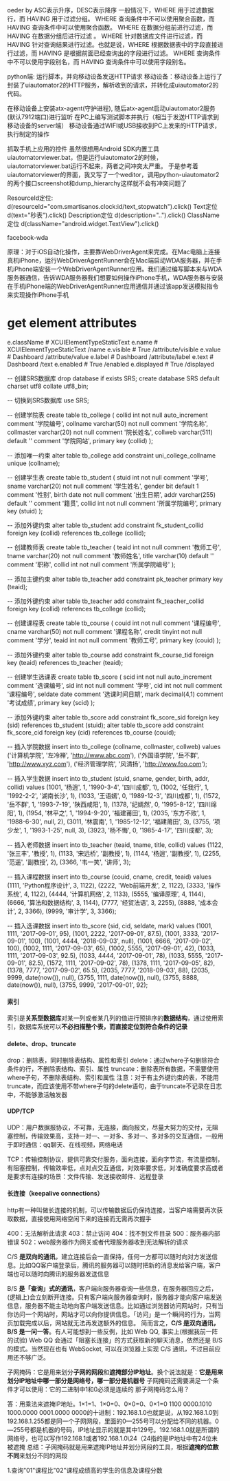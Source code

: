 oeder by
ASC表示升序，DESC表示降序
一般情况下，WHERE 用于过滤数据行，而 HAVING 用于过滤分组。
WHERE 查询条件中不可以使用聚合函数，而 HAVING 查询条件中可以使用聚合函数。
WHERE 在数据分组前进行过滤，而 HAVING 在数据分组后进行过滤 。
WHERE 针对数据库文件进行过滤，而 HAVING 针对查询结果进行过滤。也就是说，WHERE 根据数据表中的字段直接进行过滤，而 HAVING 是根据前面已经查询出的字段进行过滤。
WHERE 查询条件中不可以使用字段别名，而 HAVING 查询条件中可以使用字段别名。


python端: 运行脚本，并向移动设备发送HTTP请求
移动设备：移动设备上运行了封装了uiautomator2的HTTP服务，解析收到的请求，并转化成uiautomator2的代码。

在移动设备上安装atx-agent(守护进程), 随后atx-agent启动uiautomator2服务(默认7912端口)进行监听
在PC上编写测试脚本并执行（相当于发送HTTP请求到移动设备的server端）
移动设备通过WIFI或USB接收到PC上发来的HTTP请求，执行制定的操作

抓取手机上应用的控件
虽然很想用Android SDK内置工具uiautomatorviewer.bat，但是运行uiautomator2的时候，uiautomatorviewer.bat运行不起来，两者之间冲突太严重。
于是参考着uiautomatorviewer的界面，我又写了一个weditor，调用python-uiautomator2的两个接口screenshot和dump_hierarchy这样就不会有冲突问题了

ResourceId定位: d(resourceId="com.smartisanos.clock:id/text_stopwatch").click()
Text定位 d(text="秒表").click()
Description定位 d(description="..").click()
ClassName定位 d(className="android.widget.TextView").click()


facebook-wda

原理：对于iOS自动化操作，主要靠WebDriverAgent来完成。在Mac电脑上连接真机iPhone，运行WebDriverAgentRunner会在Mac端启动WDA服务器，并在手机iPhone端安装一个WebDriverAgentRunner应用。我们通过编写脚本来与WDA服务器通信，告诉WDA服务器我们想要如何操作iPhone手机，WDA服务器与安装在手机iPhone端的WebDriverAgentRunner应用通信并通过该app发送模拟指令来实现操作iPhone手机


# get element attributes
e.className # XCUIElementTypeStaticText
e.name # XCUIElementTypeStaticText  /name
e.visible # True    /attribute/visible
e.value # Dashboard /attribute/value
e.label # Dashboard /attribute/label
e.text # Dashboard  /text
e.enabled # True    /enabled
e.displayed # True  /displayed


-- 创建SRS数据库
drop database if exists SRS;
create database SRS default charset utf8 collate utf8_bin;

-- 切换到SRS数据库
use SRS;

-- 创建学院表
create table tb_college
(
collid int not null auto_increment comment '学院编号',
collname varchar(50) not null comment '学院名称',
collmaster varchar(20) not null comment '院长姓名',
collweb varchar(511) default '' comment '学院网站',
primary key (collid)
);

-- 添加唯一约束
alter table tb_college add constraint uni_college_collname unique (collname);

-- 创建学生表
create table tb_student
(
stuid int not null comment '学号',
sname varchar(20) not null comment '学生姓名',
gender bit default 1 comment '性别',
birth date not null comment '出生日期',
addr varchar(255) default '' comment '籍贯',
collid int not null comment '所属学院编号',
primary key (stuid)
);

-- 添加外键约束
alter table tb_student add constraint fk_student_collid foreign key (collid) references tb_college (collid);

-- 创建教师表
create table tb_teacher
(
teaid int not null comment '教师工号',
tname varchar(20) not null comment '教师姓名',
title varchar(10) default '' comment '职称',
collid int not null comment '所属学院编号'
);

-- 添加主键约束
alter table tb_teacher add constraint pk_teacher primary key (teaid);

-- 添加外键约束
alter table tb_teacher add constraint fk_teacher_collid foreign key (collid) references tb_college (collid);

-- 创建课程表
create table tb_course
(
couid int not null comment '课程编号',
cname varchar(50) not null comment '课程名称',
credit tinyint not null comment '学分',
teaid int not null comment '教师工号',
primary key (couid)
);

-- 添加外键约束
alter table tb_course add constraint fk_course_tid foreign key (teaid) references tb_teacher (teaid);

-- 创建学生选课表
create table tb_score
(
scid int not null auto_increment comment '选课编号',
sid int not null comment '学号',
cid int not null comment '课程编号',
seldate date comment '选课时间日期',
mark decimal(4,1) comment '考试成绩',
primary key (scid)
);

-- 添加外键约束
alter table tb_score add constraint fk_score_sid foreign key (sid) references tb_student (stuid);
alter table tb_score add constraint fk_score_cid foreign key (cid) references tb_course (couid);




-- 插入学院数据
insert into tb_college (collname, collmaster, collweb) values 
('计算机学院', '左冷禅', 'http://www.abc.com'),
('外国语学院', '岳不群', 'http://www.xyz.com'),
('经济管理学院', '风清扬', 'http://www.foo.com');

-- 插入学生数据
insert into tb_student (stuid, sname, gender, birth, addr, collid) values
(1001, '杨逍', 1, '1990-3-4', '四川成都', 1),
(1002, '任我行', 1, '1992-2-2', '湖南长沙', 1),
(1033, '王语嫣', 0, '1989-12-3', '四川成都', 1),
(1572, '岳不群', 1, '1993-7-19', '陕西咸阳', 1),
(1378, '纪嫣然', 0, '1995-8-12', '四川绵阳', 1),
(1954, '林平之', 1, '1994-9-20', '福建莆田', 1),
(2035, '东方不败', 1, '1988-6-30', null, 2),
(3011, '林震南', 1, '1985-12-12', '福建莆田', 3),
(3755, '项少龙', 1, '1993-1-25', null, 3),
(3923, '杨不悔', 0, '1985-4-17', '四川成都', 3);

-- 插入老师数据
insert into tb_teacher (teaid, tname, title, collid) values 
(1122, '张三丰', '教授', 1),
(1133, '宋远桥', '副教授', 1),
(1144, '杨逍', '副教授', 1),
(2255, '范遥', '副教授', 2),
(3366, '韦一笑', '讲师', 3);

-- 插入课程数据
insert into tb_course (couid, cname, credit, teaid) values 
(1111, 'Python程序设计', 3, 1122),
(2222, 'Web前端开发', 2, 1122),
(3333, '操作系统', 4, 1122),
(4444, '计算机网络', 2, 1133),
(5555, '编译原理', 4, 1144),
(6666, '算法和数据结构', 3, 1144),
(7777, '经贸法语', 3, 2255),
(8888, '成本会计', 2, 3366),
(9999, '审计学', 3, 3366);

-- 插入选课数据
insert into tb_score (sid, cid, seldate, mark) values 
(1001, 1111, '2017-09-01', 95),
(1001, 2222, '2017-09-01', 87.5),
(1001, 3333, '2017-09-01', 100),
(1001, 4444, '2018-09-03', null),
(1001, 6666, '2017-09-02', 100),
(1002, 1111, '2017-09-03', 65),
(1002, 5555, '2017-09-01', 42),
(1033, 1111, '2017-09-03', 92.5),
(1033, 4444, '2017-09-01', 78),
(1033, 5555, '2017-09-01', 82.5),
(1572, 1111, '2017-09-02', 78),
(1378, 1111, '2017-09-05', 82),
(1378, 7777, '2017-09-02', 65.5),
(2035, 7777, '2018-09-03', 88),
(2035, 9999, date(now()), null),
(3755, 1111, date(now()), null),
(3755, 8888, date(now()), null),
(3755, 9999, '2017-09-01', 92);




#### 索引
索引是**关系型数据库**对某一列或者某几列的值进行预排序的**数据结构**，通过使用索引，数据库系统可以**不必扫描整个表，而直接定位到符合条件的记录**

#### delete、drop、truncate
drop：删除表，同时删除表结构、属性和索引
delete：通过where子句删除符合条件的行，不删除表结构、索引、属性
truncate：删除表所有数据，不需要使用where子句，不删除表结构、索引和属性
注意：对于有主外键约束的表，不能用truncate，而应该使用不带where子句的delete语句，由于truncate不记录在日志中，不能够激活触发器


#### UDP/TCP
UDP：用户数据报协议，不可靠，无连接，面向报文，尽量大努力的交付，无阻塞控制，传输效果高，支持一对一、一对多、多对一、多对多的交互通信，一般用于即时通信：qq聊天、在线视频，网络电话

TCP：传输控制协议，提供可靠交付服务，面向连接，面向字节流，有流量控制，有阻塞控制，传输效率低，点对点交互通信，对效率要求低，对准确度要求高或者是要求有连接的场景：文件传输、发送接收邮件、远程登录

#### 长连接（keepalive connections）
http有一种叫做长连接的机制，可以传输数据后仍保持连接，当客户端需要再次获取数据，直接使用网络空闲下来的连接而无需再次握手



400：无法解析此请求
403：禁止访问
404：找不到文件目录
500：服务器内部错误
502：web服务器作为网关或者代理服务器收到无法解析的请求


C/S **是双向的通讯**，建立连接后会一直保持，任何一方都可以随时向对方发送信息。比如QQ客户端登录后，腾讯的服务器可以随时把新的消息发给客户端，客户端也可以随时向腾讯的服务器发送信息

B/S **是「查询」式的通讯**，客户端向服务器查询一些信息，在服务器回应之后，(逻辑上)会立刻断开连接。只有客户端向服务器查询时，服务器才能向客户端发送信息，服务器不能主动地向客户端发送信息。比如通过浏览器访问网站时，只有当你访问一个网站时，网站才可以向你提供信息。「访问」是一个瞬间的行为，当网页加载完成以后，网站就无法再发送额外的信息。
简而言之，**C/S 是双向通讯，B/S 是一问一答**。有人可能想到一些反例，比如 Web QQ, 事实上(根据我前一阵的试验) Web QQ 会通过「阻塞长连接」的方式获取新的聊天消息，依然还是 B/S 的模式。当然现在也有 WebSocket, 可以在浏览器上实现 C/S 通讯，不过目前应用还不够广泛。


子网掩码：它是用来划分**子网的网段**和**遮掩部分IP地址**。换个说法就是：**它是用来划分IP地址中哪一部分是网络号，哪一部分是机器号**
子网掩码还需要满足一个条件才可以使用：它的二进制中1和0必须是连续的
那子网掩码怎么用？

答：用乘法来遮掩IP地址。1×1=1、1×0=0、0×0=0、0×1=0
1100 0000.1010 1000.0000 0001.0000 0000的十进制：192.168.1.0也就是说，从192.168.1.0到192.168.1.255都是同一个子网网段，里面的0—255号可以分配给不同的机器。0—255号都是机器的号码，IP地址显示的就是其中129号。192.168.1.0就是所谓的网络号，也可以写作192.168.1或者192.168.1.0\24（24指的是IP地址中有24位未被遮掩
总结：子网掩码就是用来遮掩IP地址并划分网段的工具，根据**遮掩的位数不同**来划分不同的网段




1.查询"01"课程比"02"课程成绩高的学生的信息及课程分数









































































































































